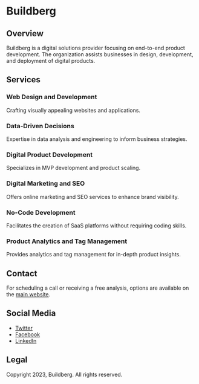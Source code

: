 # Buildberg

## Overview
Buildberg is a digital solutions provider focusing on end-to-end product development. The organization assists businesses in design, development, and deployment of digital products.

## Services

### Web Design and Development
Crafting visually appealing websites and applications.

### Data-Driven Decisions
Expertise in data analysis and engineering to inform business strategies.

### Digital Product Development
Specializes in MVP development and product scaling.

### Digital Marketing and SEO
Offers online marketing and SEO services to enhance brand visibility.

### No-Code Development
Facilitates the creation of SaaS platforms without requiring coding skills.

### Product Analytics and Tag Management
Provides analytics and tag management for in-depth product insights.

## Contact
For scheduling a call or receiving a free analysis, options are available on the [main website](https://buildberg.co/contact).

## Social Media
- [Twitter](https://x.com/buildberg)
- [Facebook](https://www.facebook.com/buildbergco)
- [LinkedIn](https://www.linkedin.com/company/buildberg)

## Legal
Copyright 2023, Buildberg. All rights reserved.
